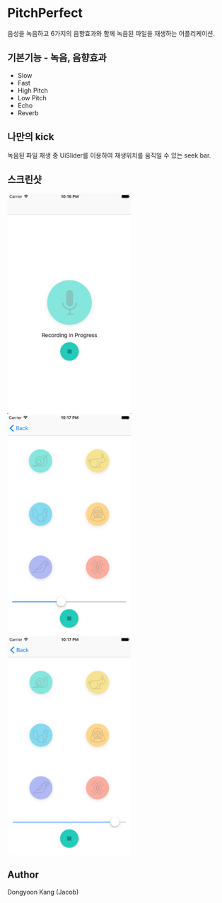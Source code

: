# PitchPerfect
음성을 녹음하고 6가지의 음향효과와 함께 녹음된 파일을 재생하는 어플리케이션.

## 기본기능 - 녹음, 음향효과
- Slow
- Fast
- High Pitch
- Low Pitch
- Echo
- Reverb

## 나만의 kick
녹음된 파일 재생 중 UiSlider를 이용하여 재생위치를 움직일 수 있는 seek bar.

## 스크린샷
<img src="https://github.com/BoostCamp/PitchPerfect_Jacob/blob/master/screenshot/1.png" width="280">
<img src="https://github.com/BoostCamp/PitchPerfect_Jacob/blob/master/screenshot/2.png" width="280">
<img src="https://github.com/BoostCamp/PitchPerfect_Jacob/blob/master/screenshot/3.png" width="280">

## Author
Dongyoon Kang (Jacob)
